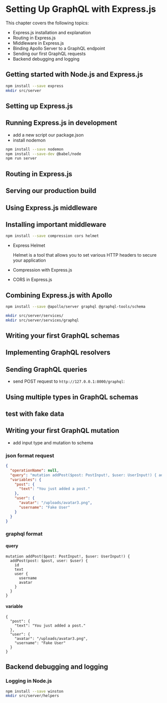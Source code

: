 # Setting Up GraphQL with Express.js

This chapter covers the following topics:
- Express.js installation and explanation
- Routing in Express.js
- Middleware in Express.js
- Binding Apollo Server to a GraphQL endpoint
- Sending our first GraphQL requests
- Backend debugging and logging

## Getting started with Node.js and Express.js

```sh
npm install --save express
mkdir src/server
```

## Setting up Express.js
## Running Express.js in development
- add a new script our package.json
- install nodemon
```sh
npm install --save nodemon
npm install --save-dev @babel/node
npm run server
```

## Routing in Express.js
## Serving our production build
## Using Express.js middleware

## Installing important middleware
```sh
npm install --save compression cors helmet
```

- Express Helmet
  
    Helmet is a tool that allows you to set various HTTP headers to secure your application

- Compression with Express.js
- CORS in Express.js

## Combining Express.js with Apollo
```sh
npm install --save @apollo/server graphql @graphql-tools/schema
```

```sh
mkdir src/server/services/
mkdir src/server/services/graphql
```

## Writing your first GraphQL schemas
## Implementing GraphQL resolvers

## Sending GraphQL queries
- send POST request to ```http://127.0.0.1:8000/graphql```:

## Using multiple types in GraphQL schemas
## test with fake data

## Writing your first GraphQL mutation
- add input type and mutation to schema

### json format request 

```json
{
  "operationName": null,
  "query": "mutation addPost($post: PostInput!, $user: UserInput!) { addPost(post: $post, user: $user) { id text user { username avatar } }}",
  "variables": {
    "post": {
      "text": "You just added a post."
    },
    "user": {
      "avatar": "/uploads/avatar3.png",
      "username": "Fake User"
    }
  }
}
```

### graphql format

#### query
  
```#graphql
mutation addPost($post: PostInput!, $user: UserInput!) {
  addPost(post: $post, user: $user) {
    id
    text
    user {
      username
      avatar
    }
  }
}
```

#### variable 
  
```#graphql
{
  "post": {
    "text": "You just added a post."
  },
  "user": {
    "avatar": "/uploads/avatar3.png",
    "username": "Fake User"
  }
}
```
 
## Backend debugging and logging
### Logging in Node.js
```sh
npm install --save winston
mkdir src/server/helpers
```